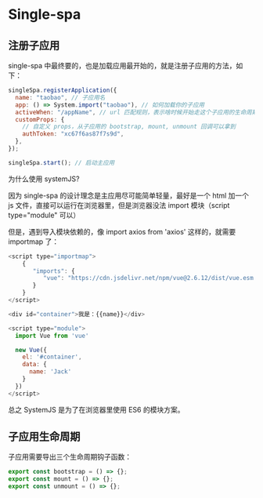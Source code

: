 # Single-spa

## 注册子应用

single-spa 中最终要的，也是加载应用最开始的，就是注册子应用的方法，如下：

```javascript
singleSpa.registerApplication({
  name: "taobao", // 子应用名
  app: () => System.import("taobao"), // 如何加载你的子应用
  activeWhen: "/appName", // url 匹配规则，表示啥时候开始走这个子应用的生命周期
  customProps: {
    // 自定义 props，从子应用的 bootstrap, mount, unmount 回调可以拿到
    authToken: "xc67f6as87f7s9d",
  },
});

singleSpa.start(); // 启动主应用
```

为什么使用 systemJS?

因为 single-spa 的设计理念是主应用尽可能简单轻量，最好是一个 html 加一个 js 文件，直接可以运行在浏览器里，但是浏览器没法 import 模块（script type="module" 可以）

但是，遇到导入模块依赖的，像 import axios from 'axios' 这样的，就需要 importmap 了：

```javascript
<script type="importmap">
    {
       "imports": {
          "vue": "https://cdn.jsdelivr.net/npm/vue@2.6.12/dist/vue.esm.browser.js"
       }
    }
</script>

<div id="container">我是：{{name}}</div>

<script type="module">
  import Vue from 'vue'

  new Vue({
    el: '#container',
    data: {
      name: 'Jack'
    }
  })
</script>

```

总之 SystemJS 是为了在浏览器里使用 ES6 的模块方案。

## 子应用生命周期

子应用需要导出三个生命周期钩子函数：

```js
export const bootstrap = () => {};
export const mount = () => {};
export const unmount = () => {};
```
